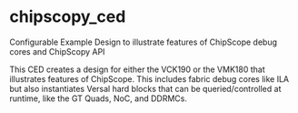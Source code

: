 # chipscopy_ced
Configurable Example Design to illustrate features of ChipScope debug cores and ChipScopy API

This CED creates a design for either the VCK190 or the VMK180 that illustrates features of
ChipScope.  This includes fabric debug cores like ILA but also instantiates Versal hard
blocks that can be queried/controlled at runtime, like the GT Quads, NoC, and DDRMCs. 

